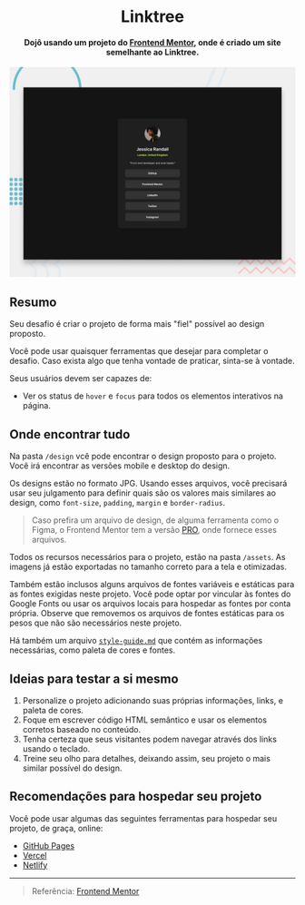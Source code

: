 
<h1 align="center">
  Linktree
</h1>

<h4 align="center">Dojô usando um projeto do <a href="https://www.frontendmentor.io">Frontend Mentor</a>, onde é criado um site semelhante ao Linktree.</h4>

![referência](./preview.jpg)

## Resumo

Seu desafio é criar o projeto de forma mais "fiel" possível ao design proposto.

Você pode usar quaisquer ferramentas que desejar para completar o desafio. Caso exista algo que tenha vontade de praticar, sinta-se à vontade.

Seus usuários devem ser capazes de:
- Ver os status de `hover` e `focus` para todos os elementos interativos na página.

## Onde encontrar tudo

Na pasta `/design` vcê pode encontrar o design proposto para o projeto. Você irá encontrar as versões mobile e desktop do design.

Os designs estão no formato JPG. Usando esses arquivos, você precisará usar seu julgamento para definir quais são os valores mais similares ao design, como `font-size`, `padding`, `margin` e `border-radius`.

> Caso prefira um arquivo de design, de alguma ferramenta como o Figma, o Frontend Mentor tem a versão [PRO](https://www.frontendmentor.io/pro), onde fornece esses arquivos.

Todos os recursos necessários para o projeto, estão na pasta `/assets`. As imagens já estão exportadas no tamanho correto para a tela e otimizadas.

Também estão inclusos alguns arquivos de fontes variáveis e estáticas para as fontes exigidas neste projeto. Você pode optar por vincular às fontes do Google Fonts ou usar os arquivos locais para hospedar as fontes por conta própria. Observe que removemos os arquivos de fontes estáticas para os pesos que não são necessários neste projeto.

Há também um arquivo [`style-guide.md`](./style-guide.md) que contém as informações necessárias, como paleta de cores e fontes.

## Ideias para testar a si mesmo

1. Personalize o projeto adicionando suas próprias informações, links, e paleta de cores.
2. Foque em escrever código HTML semântico e usar os elementos corretos baseado no conteúdo.
3. Tenha certeza que seus visitantes podem navegar através dos links usando o teclado.
4. Treine seu olho para detalhes, deixando assim, seu projeto o mais similar possível do design.

## Recomendações para hospedar seu projeto

Você pode usar algumas das seguintes ferramentas para hospedar seu projeto, de graça, online:

- [GitHub Pages](https://pages.github.com/)
- [Vercel](https://vercel.com/)
- [Netlify](https://www.netlify.com/)

---

> Referência: [Frontend Mentor](https://www.frontendmentor.io/)

